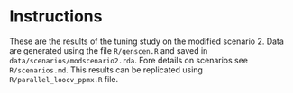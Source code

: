 # Instructions

These are the results of the tuning study on the modified scenario 2.
Data are generated using the file `R/genscen.R` and saved in `data/scenarios/modscenario2.rda`. Fore details on scenarios see `R/scenarios.md`. 
This results can be replicated using `R/parallel_loocv_ppmx.R` file. 
